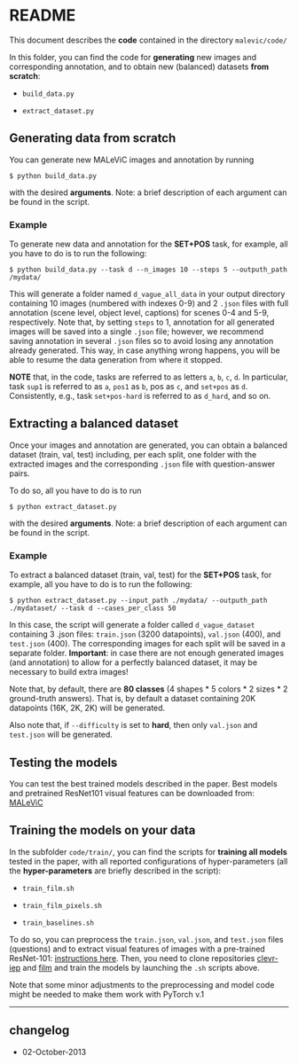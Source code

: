 # README
This document describes the **code** contained in the directory `malevic/code/`

In this folder, you can find the code for **generating** new images and corresponding annotation, and to obtain new (balanced) datasets **from scratch**:

- `build_data.py`

- `extract_dataset.py`

## Generating data from scratch

You can generate new MALeViC images and annotation by running 

`$ python build_data.py`

with the desired **arguments**. Note: a brief description of each argument can be found in the script.

### Example

To generate new data and annotation for the **SET+POS** task, for example, all you have to do is to run the following:

`$ python build_data.py --task d --n_images 10 --steps 5 --outputh_path /mydata/`

This will generate a folder named `d_vague_all_data` in your output directory containing 10 images (numbered with indexes 0-9)  and 2 `.json` files with full annotation (scene level, object level, captions) for scenes 0-4 and 5-9, respectively. Note that, by setting `steps` to 1, annotation for all generated images will be saved into a single `.json` file; however, we recommend saving annotation in several `.json` files so to avoid losing any annotation already generated. This way, in case anything wrong happens, you will be able to resume the data generation from where it stopped.

**NOTE** that, in the code, tasks are referred to as letters `a`, `b`, `c`, `d`. In particular, task `sup1` is referred to as `a`, `pos1` as `b`, pos as `c`, and `set+pos` as `d`. Consistently, e.g., task `set+pos-hard` is referred to as `d_hard`, and so on.


## Extracting a balanced dataset

Once your images and annotation are generated, you can obtain a balanced dataset (train, val, test) including, per each split, one folder with the extracted images and the corresponding `.json` file with question-answer pairs.

To do so, all you have to do is to run

`$ python extract_dataset.py`

with the desired **arguments**. Note: a brief description of each argument can be found in the script.

### Example

To extract a balanced dataset (train, val, test) for the **SET+POS** task, for example, all you have to do is to run the following:

`$ python extract_dataset.py --input_path ./mydata/ --outputh_path ./mydataset/ --task d --cases_per_class 50`

In this case, the script will generate a folder called `d_vague_dataset` containing 3 .json files:  `train.json` (3200 datapoints), `val.json` (400), and `test.json` (400). The corresponding images for each split will be saved in a separate folder. **Important**: in case there are not enough generated images (and annotation) to allow for a perfectly balanced dataset, it may be necessary to build extra images!

Note that, by default, there are **80 classes** (4 shapes \* 5 colors \* 2 sizes \* 2 ground-truth answers). That is, by default a dataset containing 20K datapoints (16K, 2K, 2K) will be generated.

Also note that, if `--difficulty` is set to **hard**, then only `val.json` and `test.json` will be generated.


## Testing the models

You can test the best trained models described in the paper. Best models and pretrained ResNet101 visual features can be downloaded from: [MALeViC](https://zenodo.org/record/3516924#.XbLnQJMzZQI)


## Training the models on your data


In the subfolder `code/train/`, you can find the scripts for **training all models** tested in the paper, with all reported configurations of hyper-parameters (all the **hyper-parameters** are briefly described in the script):

- `train_film.sh`

- `train_film_pixels.sh`

- `train_baselines.sh`

To do so, you can preprocess the `train.json`, `val.json`, and `test.json` files (questions) and to extract visual features of images with a pre-trained ResNet-101: [instructions here](https://github.com/facebookresearch/clevr-iep/blob/master/TRAINING.md#preprocessing-clevr). Then, you need to clone repositories [clevr-iep](https://github.com/facebookresearch/clevr-iep) and [film](https://github.com/ethanjperez/film) and train the models by launching the `.sh` scripts above.

Note that some minor adjustments to the preprocessing and model code might be needed to make them work with PyTorch v.1

----
## changelog
* 02-October-2013 
